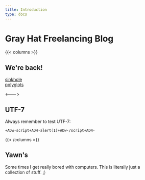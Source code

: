 ```yaml
---
title: Introduction
type: docs
---
```


# Gray Hat Freelancing Blog

{{< columns >}}
## We're back!

[sinkhole](https://github.com/xoreaxeaxeax/sinkhole)  
[polyglots](https://en.wikipedia.org/wiki/Polyglot_(computing))  

<--->

## UTF-7

Always remember to test UTF-7:
```
+ADw-script+AD4-alert(1)+ADw-/script+AD4-
```
{{< /columns >}}


## **Yawn's** 

Some times I get really bored with computers. This is literally just a collection of stuff.  ;)

